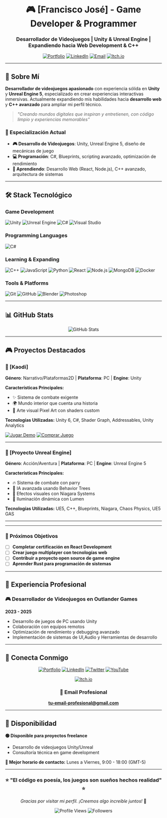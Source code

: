 <div align="center">

# 🎮 [Francisco José] - Game Developer & Programmer

### Desarrollador de Videojuegos | Unity & Unreal Engine | Expandiendo hacia Web Development & C++

[![Portfolio](https://img.shields.io/badge/Portfolio-FF5722?style=for-the-badge&logo=todoist&logoColor=white)](https://tu-portfolio.com)
[![LinkedIn](https://img.shields.io/badge/LinkedIn-0077B5?style=for-the-badge&logo=linkedin&logoColor=white)](https://www.linkedin.com/in/fjmm01/)
[![Email](https://img.shields.io/badge/Email-D14836?style=for-the-badge&logo=gmail&logoColor=white)](mailto:fjmurillomunoz@gmail.com)
[![Itch.io](https://img.shields.io/badge/Itch.io-FA5C5C?style=for-the-badge&logo=itchdotio&logoColor=white)](https://fjmm-01.itch.io/)

---

</div>

## 🚀 Sobre Mí

**Desarrollador de videojuegos apasionado** con experiencia sólida en **Unity** y **Unreal Engine 5**, especializado en crear experiencias interactivas inmersivas. Actualmente expandiendo mis habilidades hacia **desarrollo web** y **C++ avanzado** para ampliar mi perfil técnico.

> *"Creando mundos digitales que inspiran y entretienen, con código limpio y experiencias memorables"*

### 🎯 Especialización Actual
- **🎮 Desarrollo de Videojuegos**: Unity, Unreal Engine 5, diseño de mecánicas de juego
- **💻 Programación**: C#, Blueprints, scripting avanzado, optimización de rendimiento
- **🌱 Aprendiendo**: Desarrollo Web (React, Node.js), C++ avanzado, arquitectura de sistemas

---

## 🛠️ Stack Tecnológico

### Game Development
![Unity](https://img.shields.io/badge/Unity-100000?style=for-the-badge&logo=unity&logoColor=white)
![Unreal Engine](https://img.shields.io/badge/Unreal%20Engine-313131?style=for-the-badge&logo=unreal-engine&logoColor=white)
![C#](https://img.shields.io/badge/C%23-239120?style=for-the-badge&logo=c-sharp&logoColor=white)
![Visual Studio](https://img.shields.io/badge/Visual%20Studio-5C2D91.svg?style=for-the-badge&logo=visual-studio&logoColor=white)

### Programming Languages
![C#](https://img.shields.io/badge/C%23-239120?style=for-the-badge&logo=c-sharp&logoColor=white)


### Learning & Expanding
![C++](https://img.shields.io/badge/C++-00599C?style=for-the-badge&logo=c%2B%2B&logoColor=white)
![JavaScript](https://img.shields.io/badge/JavaScript-F7DF1E?style=for-the-badge&logo=javascript&logoColor=black)
![Python](https://img.shields.io/badge/Python-3776AB?style=for-the-badge&logo=python&logoColor=white)
![React](https://img.shields.io/badge/React-20232A?style=for-the-badge&logo=react&logoColor=61DAFB)
![Node.js](https://img.shields.io/badge/Node.js-43853D?style=for-the-badge&logo=node.js&logoColor=white)
![MongoDB](https://img.shields.io/badge/MongoDB-4EA94B?style=for-the-badge&logo=mongodb&logoColor=white)
![Docker](https://img.shields.io/badge/Docker-2496ED?style=for-the-badge&logo=docker&logoColor=white)

### Tools & Platforms
![Git](https://img.shields.io/badge/Git-F05032?style=for-the-badge&logo=git&logoColor=white)
![GitHub](https://img.shields.io/badge/GitHub-100000?style=for-the-badge&logo=github&logoColor=white)
![Blender](https://img.shields.io/badge/Blender-F5792A?style=for-the-badge&logo=blender&logoColor=white)
![Photoshop](https://img.shields.io/badge/Adobe%20Photoshop-31A8FF?style=for-the-badge&logo=Adobe%20Photoshop&logoColor=black)

---

## 📊 GitHub Stats

<div align="center">

![GitHub Stats](https://github-readme-stats.vercel.app/api?username=fjmm01&show_icons=true&theme=radical&include_all_commits=true&count_private=true) 


</div>

---

## 🎮 Proyectos Destacados

### 🌟 [Kaodi]
**Género**: Narrativo/Plataformas2D | **Plataforma**: PC | **Engine**: Unity

<!-- Aquí iría un GIF animado del gameplay -->


**Características Principales:**
- ✨ Sistema de combate exigente
- 🌍 Mundo interior que cuenta una historia
- 🎨 Arte visual Pixel Art con shaders custom

**Tecnologías Utilizadas:** Unity 6, C#, Shader Graph, Addressables, Unity Analytics

[![Jugar Demo](https://img.shields.io/badge/🎮_Jugar_Demo-FF5722?style=for-the-badge)](https://store.steampowered.com/app/3325580/Kaodi_Demo/)
[![Comprar Juego](https://img.shields.io/badge/📂_Comprar_Juego-000000?style=for-the-badge&logo=steam)](https://store.steampowered.com/app/3325570/Kaodi/)

---

### 🚀 [Proyecto Unreal Engine]
**Género**: Acción/Aventura | **Plataforma**: PC | **Engine**: Unreal Engine 5

<!-- Aquí iría un GIF o screenshot del proyecto UE5 -->


**Características Principales:**
- 🔥 Sistema de combate con parry
- 🎯 IA avanzada usando Behavior Trees
- 🌟 Efectos visuales con Niagara Systems 
- 🎨 Iluminación dinámica con Lumen 

**Tecnologías Utilizadas:** UE5, C++, Blueprints, Niagara, Chaos Physics, UE5 GAS



---



---



### 🎯 Próximos Objetivos
- [ ] **Completar certificación en React Development**
- [ ] **Crear juego multiplayer con tecnologías web**
- [ ] **Contribuir a proyecto open source de game engine**
- [ ] **Aprender Rust para programación de sistemas**

---

## 💼 Experiencia Profesional

### 🎮 Desarrollador de Videojuegos en Outlander Games
**2023 - 2025**
- Desarrollo de juegos de PC usando Unity
- Colaboración con equipos remotos
- Optimización de rendimiento y debugging avanzado
- Implementación de sistemas de UI,Audio y Herramientas de desarrollo



---

## 🔗 Conecta Conmigo

<div align="center">

[![Portfolio](https://img.shields.io/badge/🌐_Portfolio-FF5722?style=for-the-badge)](https://tu-portfolio.com)
[![LinkedIn](https://img.shields.io/badge/💼_LinkedIn-0077B5?style=for-the-badge&logo=linkedin&logoColor=white)](https://www.linkedin.com/in/fjmm01/)
[![Twitter](https://img.shields.io/badge/🐦_Twitter-1DA1F2?style=for-the-badge&logo=twitter&logoColor=white)](https://x.com/fjmm_01)
[![YouTube](https://img.shields.io/badge/🎬_YouTube-FF0000?style=for-the-badge&logo=youtube&logoColor=white)](https://www.youtube.com/channel/UCrKGebPpfVSojD6rQFYQr8w)


[![Itch.io](https://img.shields.io/badge/🎮_Itch.io-FA5C5C?style=for-the-badge&logo=itchdotio&logoColor=white)](https://fjmm-01.itch.io/)


### 📧 Email Profesional
**[tu-email-profesional@gmail.com](mailto:fjmurillomunoz@gmail.com)**

</div>

---

## 🎯 Disponibilidad

**🟢 Disponible para proyectos freelance**
- Desarrollo de videojuegos Unity/Unreal
- Consultoría técnica en game development


**📅 Mejor horario de contacto:** Lunes a Viernes, 9:00 - 18:00 (GMT-5)

---

<div align="center">

### ⭐ "El código es poesía, los juegos son sueños hechos realidad" ⭐

*Gracias por visitar mi perfil. ¡Creemos algo increíble juntos!* 🚀

![Profile Views](https://komarev.com/ghpvc/?username=fjmm01&color=blueviolet&style=for-the-badge)
![Followers](https://img.shields.io/github/followers/fjmm01?style=for-the-badge&color=blue)

</div>
